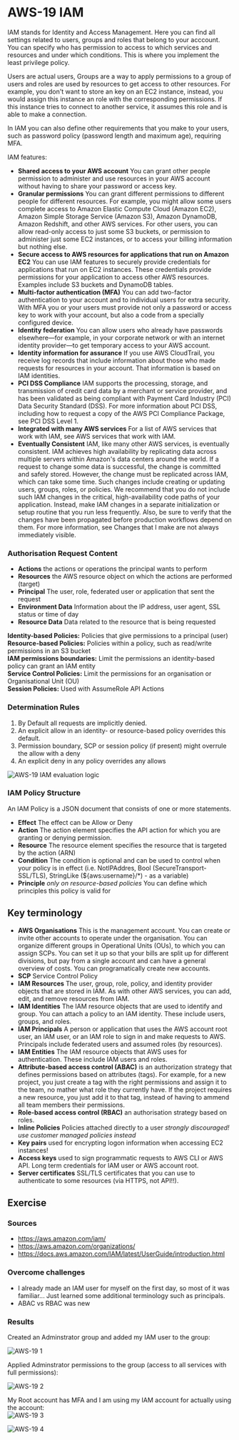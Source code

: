 # AWS-19 IAM
IAM stands for Identity and Access Management. Here you can find all settings related to users, groups and roles that belong to your acccount. You can specify who has permission to access to which services and resources and under which conditions. This is where you implement the least privilege policy.  

Users are actual users, Groups are a way to apply permissions to a group of users and roles are used by resources to get access to other resources. For example, you don't want to store an key on an EC2 instance, instead, you would assign this instance an role with the corresponding permissions. If this instance tries to connect to another service, it assumes this role and is able to make a connection.  
  
In IAM you can also define other requirements that you make to your users, such as password policy (password length and maximum age), requiring MFA.
  
IAM features:  
- **Shared access to your AWS account** You can grant other people permission to administer and use resources in your AWS account without having to share your password or access key.
- **Granular permissions** You can grant different permissions to different people for different resources. For example, you might allow some users complete access to Amazon Elastic Compute Cloud (Amazon EC2), Amazon Simple Storage Service (Amazon S3), Amazon DynamoDB, Amazon Redshift, and other AWS services. For other users, you can allow read-only access to just some S3 buckets, or permission to administer just some EC2 instances, or to access your billing information but nothing else.
- **Secure access to AWS resources for applications that run on Amazon EC2** You can use IAM features to securely provide credentials for applications that run on EC2 instances. These credentials provide permissions for your application to access other AWS resources. Examples include S3 buckets and DynamoDB tables.
- **Multi-factor authentication (MFA)** You can add two-factor authentication to your account and to individual users for extra security. With MFA you or your users must provide not only a password or access key to work with your account, but also a code from a specially configured device.
- **Identity federation** You can allow users who already have passwords elsewhere—for example, in your corporate network or with an internet identity provider—to get temporary access to your AWS account.
- **Identity information for assurance** If you use AWS CloudTrail, you receive log records that include information about those who made requests for resources in your account. That information is based on IAM identities.
- **PCI DSS Compliance**
IAM supports the processing, storage, and transmission of credit card data by a merchant or service provider, and has been validated as being compliant with Payment Card Industry (PCI) Data Security Standard (DSS). For more information about PCI DSS, including how to request a copy of the AWS PCI Compliance Package, see PCI DSS Level 1.
- **Integrated with many AWS services** For a list of AWS services that work with IAM, see AWS services that work with IAM.
- **Eventually Consistent** IAM, like many other AWS services, is eventually consistent. IAM achieves high availability by replicating data across multiple servers within Amazon's data centers around the world. If a request to change some data is successful, the change is committed and safely stored. However, the change must be replicated across IAM, which can take some time. Such changes include creating or updating users, groups, roles, or policies. We recommend that you do not include such IAM changes in the critical, high-availability code paths of your application. Instead, make IAM changes in a separate initialization or setup routine that you run less frequently. Also, be sure to verify that the changes have been propagated before production workflows depend on them. For more information, see Changes that I make are not always immediately visible.

### Authorisation Request Content
- **Actions** the actions or operations the principal wants to perform
- **Resources** the AWS resource object on which the actions are performed (target)
- **Principal** The user, role, federated user or application that sent the request
- **Environment Data** Information about the IP address, user agent, SSL status or time of day
- **Resource Data** Data related to the resource that is being requested
  
**Identity-based Policies:** Policies that give permissions to a principal (user)  
**Resource-based Policies:** Policies within a policy, such as read/write permissions in an S3 bucket   
**IAM permissions boundaries:** Limit the permissions an identity-based policy can grant an IAM entity  
**Service Control Policies:** Limit the permissions for an organisation or Organisational Unit (OU)  
**Session Policies:** Used with AssumeRole API Actions
  
### Determination Rules
1. By Default all requests are implicitly denied. 
2. An explicit allow in an identity- or resource-based policy overrides this default.  
3. Permission boundary, SCP or session policy (if present) might overrule the allow with a deny
4. An explicit deny in any policy overrides any allows
  
![AWS-19 IAM evaluation logic](../00_includes/CLOUD03/AWS-19_evaluationlogic.png)  
  
### IAM Policy Structure  
An IAM Policy is a JSON document that consists of one or more statements.

- **Effect** The effect can be Allow or Deny
- **Action** The action element specifies the API action for which you are granting or denying permission.
- **Resource** The resource element specifies the resource that is targeted by the action (ARN)
- **Condition** The condition is optional and can be used to control when your policy is in effect (i.e. NotIPAddres, Bool (SecureTransport-SSL/TLS), StringLike (${aws:username}/*) - as a variable)
- **Principle** *only on resource-based policies* You can define which principles this policy is valid for


## Key terminology
- **AWS Organisations** This is the management account. You can create or invite other accounts to operate under the organisation. You can organize different groups in Operational Units (OUs), to which you can assign SCPs. You can set it up so that your bills are split up for different divisions, but pay from a single account and can have a general overview of costs. You can programatically create new accounts.
- **SCP** Service Control Policy
- **IAM Resources** The user, group, role, policy, and identity provider objects that are stored in IAM. As with other AWS services, you can add, edit, and remove resources from IAM.
- **IAM Identities** The IAM resource objects that are used to identify and group. You can attach a policy to an IAM identity. These include users, groups, and roles.
- **IAM Principals** A person or application that uses the AWS account root user, an IAM user, or an IAM role to sign in and make requests to AWS. Principals include federated users and assumed roles (by resources).
- **IAM Entities** The IAM resource objects that AWS uses for authentication. These include IAM users and roles.
- **Attribute-based access control (ABAC)** is an authorization strategy that defines permissions based on attributes (tags). For example, for a new project, you just create a tag with the right permissions and assign it to the team, no mather what role they currently have. If the project requires a new resource, you just add it to that tag, instead of having to ammend all team members their permissions.
- **Role-based access control (RBAC)** an authorisation strategy based on roles. 
- **Inline Policies** Policies attached directly to a user *strongly discouraged! use customer managed policies instead*
- **Key pairs** used for encrypting logon information when accessing EC2 instances!
- **Access keys** used to sign programmatic requests to AWS CLI or AWS API. Long term credentials for IAM user or AWS account root.
- **Server certificates** SSL/TLS certificates that you can use to authenticate to some resources (via HTTPS, not API!!).

## Exercise
### Sources
- https://aws.amazon.com/iam/
- https://aws.amazon.com/organizations/
- https://docs.aws.amazon.com/IAM/latest/UserGuide/introduction.html

### Overcome challenges
- I already made an IAM user for myself on the first day, so most of it was familiar... Just learned some additional terminology such as principals.
- ABAC vs RBAC was new

### Results
Created an Adminstrator group and added my IAM user to the group:  
  
![AWS-19 1](../00_includes/CLOUD03/AWS-19_1.png)  
  
Applied Adminstrator permissions to the group (access to all services with full permissions):  
  
![AWS-19 2](../00_includes/CLOUD03/AWS-19_2.png)  
  
My Root account has MFA and I am using my IAM account for actually using the account:  
![AWS-19 3](../00_includes/CLOUD03/AWS-19_3.png)  
  
![AWS-19 4](../00_includes/CLOUD03/AWS-19_4.png)  
